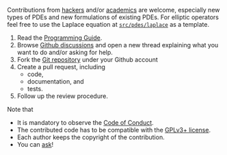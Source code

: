Contributions from [hackers](README4hackers.html) and/or [academics](README4academics.html) are welcome, especially new types of PDEs and new formulations of existing PDEs.
For elliptic operators feel free to use the Laplace equation at [`src/pdes/laplace`](https://github.com/seamplex/feenox/tree/main/src/pdes/laplace) as a template.

 1. Read the [Programming Guide](https://seamplex.com/feenox/doc/programming.html).
 2. Browse [Github discussions](https://github.com/seamplex/feenox/discussions) and open a new thread explaining what you want to do and/or asking for help.
 3. Fork the [Git repository](https://github.com/seamplex/feenox/) under your Github account
 4. Create a pull request, including
    - code,
    - documentation, and
    - tests.
 5. Follow up the review procedure.

Note that

 * It is mandatory to observe the [Code of Conduct](https://seamplex.com/feenox/doc/CODE_OF_CONDUCT.html).
 * The contributed code has to be compatible with the [GPLv3+ license](https://www.seamplex.com/feenox/#sec:licensing).
 * Each author keeps the copyright of the contribution.
 * You can [ask](https://github.com/seamplex/feenox/discussions)!
